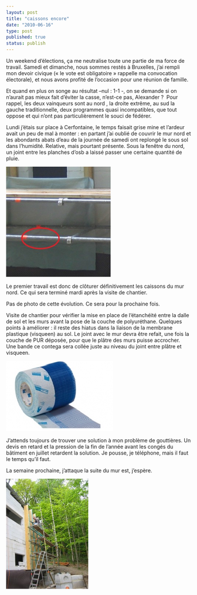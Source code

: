 ```yaml
---
layout: post
title: "caissons encore"
date: "2010-06-16"
type: post
published: true
status: publish
---
```


Un weekend d’élections, ça me neutralise toute une partie de ma force de travail. Samedi et dimanche, nous sommes restés à Bruxelles, j’ai rempli mon devoir civique (« le vote est obligatoire » rappelle ma convocation électorale), et nous avons profité de l’occasion pour une réunion de famille.

Et quand en plus on songe au résultat –nul : 1-1 -, on se demande si on n’aurait pas mieux fait d’éviter la casse, n’est-ce pas, Alexander ?  Pour rappel, les deux vainqueurs sont au nord , la droite extrême, au sud la gauche traditionnelle, deux programmes quasi incompatibles, que tout oppose et qui n’ont pas particulièrement le souci de fédérer.

Lundi j’étais sur place à Cerfontaine, le temps faisait grise mine et l’ardeur avait un peu de mal à monter : en partant j’ai oublié de couvrir le mur nord et les abondants abats d’eau de la journée de samedi ont replongé le sous sol dans l’humidité. Relative, mais pourtant présente. Sous la fenêtre du nord, un joint entre les planches d’osb a laissé passer une certaine quantité de pluie.

[![](/images/2010/06/IMG_0075a-285x300.jpg "IMG_0075a")](/images/2010/06/IMG_0075a.jpg)

Le premier travail est donc de clôturer définitivement les caissons du mur nord. Ce qui sera terminé mardi après la visite de chantier.

Pas de photo de cette évolution. Ce sera pour la prochaine fois.

Visite de chantier pour vérifier la mise en place de l’étanchéité entre la dalle de sol et les murs avant la pose de la couche de polyuréthane. Quelques points à améliorer : il reste des hiatus dans la liaison de la membrane plastique (visqueen) au sol. Le joint avec le mur devra être refait, une fois la couche de PUR déposée, pour que le plâtre des murs puisse accrocher. Une bande ce contega sera collée juste au niveau du joint entre plâtre et visqueen.

[![](/images/2010/06/contega.jpg "contega")](/images/2010/06/contega.jpg)

J’attends toujours de trouver une solution à mon problème de gouttières. Un devis en retard et la pression de la fin de l’année avant les congés du bâtiment en juillet retardent la solution. Je pousse, je téléphone, mais il faut le temps qu’il faut.

La semaine prochaine, j’attaque la suite du mur est, j’espère.

[](/images/2010/06/contega.jpg)[![](/images/2010/06/IMG_0104-224x300.jpg "IMG_0104")](/images/2010/06/IMG_0104.jpg)
